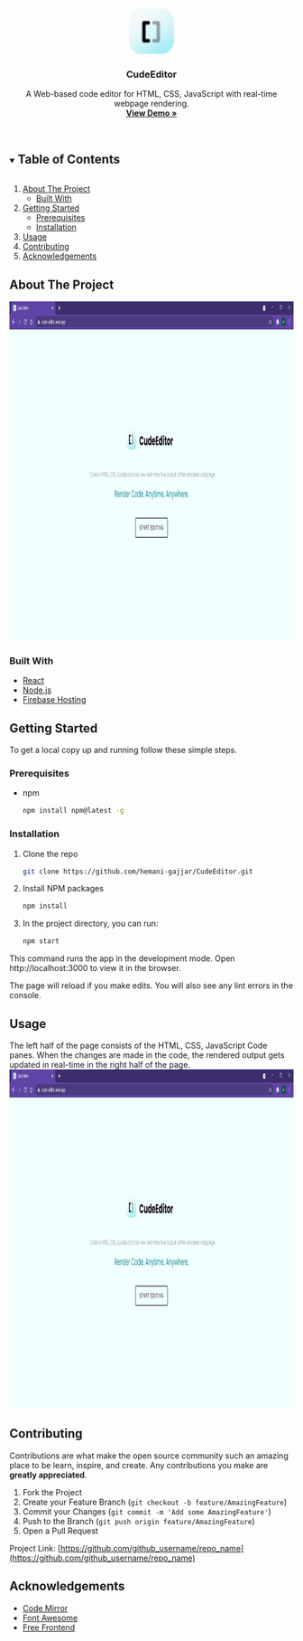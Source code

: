 <!-- PROJECT LOGO -->
<br />
<p align="center">
  <a href="https://github.com/hemani-gajjar/CudeEditor.git">
    <img src="public/logo.png" alt="Logo" width="80" height="80">
  </a>

  <h3 align="center">CudeEditor</h3>

  <p align="center">
   A Web-based code editor for HTML, CSS, JavaScript with real-time webpage rendering.
    <br />
    <a href="https://cude-editor.web.app/"><strong>View Demo »</strong></a>
    <br />
    <br />
  </p>
</p>



<!-- TABLE OF CONTENTS -->
<details open="open">
  <summary><h2 style="display: inline-block">Table of Contents</h2></summary>
  <ol>
    <li>
      <a href="#about-the-project">About The Project</a>
      <ul>
        <li><a href="#built-with">Built With</a></li>
      </ul>
    </li>
    <li>
      <a href="#getting-started">Getting Started</a>
      <ul>
        <li><a href="#prerequisites">Prerequisites</a></li>
        <li><a href="#installation">Installation</a></li>
      </ul>
    </li>
    <li><a href="#usage">Usage</a></li>
    <li><a href="#contributing">Contributing</a></li>
    <li><a href="#acknowledgements">Acknowledgements</a></li>
  </ol>
</details>



<!-- ABOUT THE PROJECT -->
## About The Project

<img src="public/homepage.png" alt="Logo" width="1000" height="600">


### Built With

* [React](https://reactjs.org/)
* [Node.js](https://nodejs.dev/)
* [Firebase Hosting](https://firebase.google.com/products/hosting)



<!-- GETTING STARTED -->
## Getting Started

To get a local copy up and running follow these simple steps.

### Prerequisites

* npm
  ```sh
  npm install npm@latest -g
  ```

### Installation

1. Clone the repo
   ```sh
   git clone https://github.com/hemani-gajjar/CudeEditor.git
   ```
2. Install NPM packages
   ```sh
   npm install
   ```
3. In the project directory, you can run:
   ```sh
   npm start
   ```
This command runs the app in the development mode.
Open http://localhost:3000 to view it in the browser.

The page will reload if you make edits.
You will also see any lint errors in the console.


<!-- USAGE EXAMPLES -->
## Usage

The left half of the page consists of the HTML, CSS, JavaScript Code panes. When the changes are made in the code, the rendered output gets updated in real-time in the right half of the page. 
<img src="public/homepage.png" alt="Logo" width="1000" height="600">



<!-- CONTRIBUTING -->
## Contributing

Contributions are what make the open source community such an amazing place to be learn, inspire, and create. Any contributions you make are **greatly appreciated**.

1. Fork the Project
2. Create your Feature Branch (`git checkout -b feature/AmazingFeature`)
3. Commit your Changes (`git commit -m 'Add some AmazingFeature'`)
4. Push to the Branch (`git push origin feature/AmazingFeature`)
5. Open a Pull Request


Project Link: [https://github.com/github_username/repo_name](https://github.com/github_username/repo_name)



<!-- ACKNOWLEDGEMENTS -->
## Acknowledgements

* [Code Mirror](https://codemirror.net/)
* [Font Awesome](https://fontawesome.com/)
* [Free Frontend](https://freefrontend.com/css-buttons/)





<!-- MARKDOWN LINKS & IMAGES -->
<!-- https://www.markdownguide.org/basic-syntax/#reference-style-links -->
[contributors-shield]: https://img.shields.io/github/contributors/github_username/repo.svg?style=for-the-badge
[contributors-url]: https://github.com/github_username/repo/graphs/contributors
[forks-shield]: https://img.shields.io/github/forks/github_username/repo.svg?style=for-the-badge
[forks-url]: https://github.com/github_username/repo/network/members
[stars-shield]: https://img.shields.io/github/stars/github_username/repo.svg?style=for-the-badge
[stars-url]: https://github.com/github_username/repo/stargazers
[issues-shield]: https://img.shields.io/github/issues/github_username/repo.svg?style=for-the-badge
[issues-url]: https://github.com/github_username/repo/issues
[license-shield]: https://img.shields.io/github/license/github_username/repo.svg?style=for-the-badge
[license-url]: https://github.com/github_username/repo/blob/master/LICENSE.txt
[linkedin-shield]: https://img.shields.io/badge/-LinkedIn-black.svg?style=for-the-badge&logo=linkedin&colorB=555
[linkedin-url]: https://linkedin.com/in/github_username
